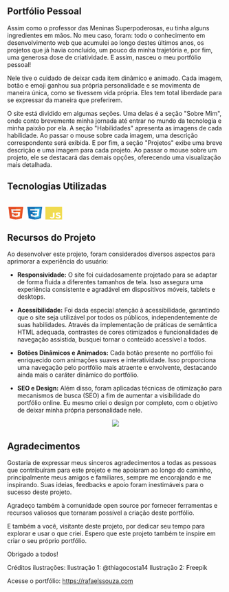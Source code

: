 ## Portfólio Pessoal

Assim como o professor das Meninas Superpoderosas, eu tinha alguns ingredientes em mãos. No meu caso, foram: todo o conhecimento em desenvolvimento web que acumulei ao longo destes últimos anos, os projetos que já havia concluído, um pouco da minha trajetória e, por fim, uma generosa dose de criatividade. E assim, nasceu o meu portfólio pessoal!

Nele tive o cuidado de deixar cada item dinâmico e animado. Cada imagem, botão e emoji ganhou sua própria personalidade e se movimenta de maneira única, como se tivessem vida própria. Eles tem total liberdade para se expressar da maneira que preferirem.

O site está dividido em algumas seções. Uma delas é a seção "Sobre Mim", onde conto brevemente minha jornada até entrar no mundo da tecnologia e minha paixão por ela. A seção "Habilidades" apresenta as imagens de cada habilidade. Ao passar o mouse sobre cada imagem, uma descrição correspondente será exibida. E por fim, a seção "Projetos" exibe uma breve descrição e uma imagem para cada projeto. Ao passar o mouse sobre um projeto, ele se destacará das demais opções, oferecendo uma visualização mais detalhada.

## Tecnologias Utilizadas
<div style="display: inline_block"><br>
  <img align="center" alt="Rafa-HTML" height="30" width="40" src="https://raw.githubusercontent.com/devicons/devicon/master/icons/html5/html5-original.svg">
  <img align="center" alt="Rafa-CSS" height="30" width="40" src="https://raw.githubusercontent.com/devicons/devicon/master/icons/css3/css3-original.svg">
  <img align="center" alt="Rafa-Js" height="30" width="40" src="https://raw.githubusercontent.com/devicons/devicon/master/icons/javascript/javascript-plain.svg">
</div>

## Recursos do Projeto

Ao desenvolver este projeto, foram considerados diversos aspectos para aprimorar a experiência do usuário:

- **Responsividade:** O site foi cuidadosamente projetado para se adaptar de forma fluida a diferentes tamanhos de tela. Isso assegura uma experiência consistente e agradável em dispositivos móveis, tablets e desktops.

- **Acessibilidade:** Foi dada especial atenção à acessibilidade, garantindo que o site seja utilizável por todos os públicos, independentemente de suas habilidades. Através da implementação de práticas de semântica HTML adequada, contrastes de cores otimizados e funcionalidades de navegação assistida, busquei tornar o conteúdo acessível a todos.

- **Botões Dinâmicos e Animados:** Cada botão presente no portfólio foi enriquecido com animações suaves e interatividade. Isso proporciona uma navegação pelo portfólio mais atraente e envolvente, destacando ainda mais o caráter dinâmico do portfólio.

- **SEO e Design:** Além disso, foram aplicadas técnicas de otimização para mecanismos de busca (SEO) a fim de aumentar a visibilidade do portfólio online. Eu mesmo criei o design por completo, com o objetivo de deixar minha própria personalidade nele.

<p align="center">
  <img src="https://github.com/RafaaKing/Portfolio/assets/138323110/9cb304b9-50ca-4708-823c-ac16df4c34e7">
</p>

## Agradecimentos

Gostaria de expressar meus sinceros agradecimentos a todas as pessoas que contribuíram para este projeto e me apoiaram ao longo do caminho, principalmente meus amigos e familiares, sempre me encorajando e me inspirando. Suas ideias, feedbacks e apoio foram inestimáveis para o sucesso deste projeto.

Agradeço também à comunidade open source por fornecer ferramentas e recursos valiosos que tornaram possível a criação deste portfólio.

E também a você, visitante deste projeto, por dedicar seu tempo para explorar e usar o que criei. Espero que este projeto também te inspire em criar o seu próprio portfólio.

Obrigado a todos!

Créditos ilustrações:
Ilustração 1: @thiagocosta14
Ilustração 2: Freepik



Acesse o portfólio: https://rafaelssouza.com

